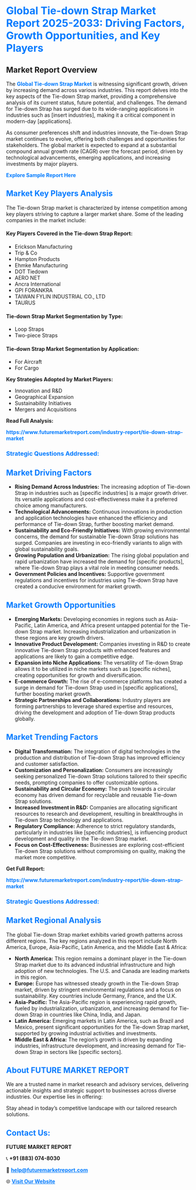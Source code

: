 <h1 style="color: #007BFF;">Global Tie-down Strap Market Report 2025-2033: Driving Factors, Growth Opportunities, and Key Players</h1>

<section id="overview">
<h2>Market Report Overview</h2>
<p>The <a href="https://www.futuremarketreport.com/industry-report/tie-down-strap-market" style="color: #007BFF; text-decoration: none;"><strong>Global Tie-down Strap Market</strong></a> is witnessing significant growth, driven by increasing demand across various industries. This report delves into the key aspects of the Tie-down Strap market, providing a comprehensive analysis of its current status, future potential, and challenges. The demand for Tie-down Strap has surged due to its wide-ranging applications in industries such as [insert industries], making it a critical component in modern-day [applications].</p>
<p>As consumer preferences shift and industries innovate, the Tie-down Strap market continues to evolve, offering both challenges and opportunities for stakeholders. The global market is expected to expand at a substantial compound annual growth rate (CAGR) over the forecast period, driven by technological advancements, emerging applications, and increasing investments by major players.</p>
</section>

<section id="overview">
<p><a href="https://www.futuremarketreport.com/request-sample/reportId=90635" style="color: #007BFF; text-decoration: none;"><strong>Explore Sample Report Here</strong></a></p>
</section>

<section id="key-players">
<h2 style="color: #007BFF;">Market Key Players Analysis</h2>
<p>The Tie-down Strap market is characterized by intense competition among key players striving to capture a larger market share. Some of the leading companies in the market include:</p>
<h4>Key Players Covered in the Tie-down Strap Report:</h4>
<ul><li>Erickson Manufacturing</li><li>Trip &amp; Co</li><li>Hampton Products</li><li>Ehmke Manufacturing</li><li>DOT Tiedown</li><li>AERO NET</li><li>Ancra International</li><li>GPI FORANKRA</li><li>TAIWAN FYLIN INDUSTRIAL CO., LTD</li><li>TAURUS</li></ul>
<h4>Tie-down Strap Market Segmentation by Type:</h4>
<ul><li>Loop Straps</li><li>Two-piece Straps</li></ul>

<h4>Tie-down Strap Market Segmentation by Application:</h4>
<ul><li>For Aircraft</li><li>For Cargo</li></ul>
<p><strong>Key Strategies Adopted by Market Players:</strong></p>
<ul>
<li>Innovation and R&D</li>
<li>Geographical Expansion</li>
<li>Sustainability Initiatives</li>
<li>Mergers and Acquisitions</li>
</ul>
</section>

<section>
<p><strong>Read Full Analysis: </strong></p><a href="https://www.futuremarketreport.com/industry-report/tie-down-strap-market" style="color: #007BFF; text-decoration: none;"><strong>https://www.futuremarketreport.com/industry-report/tie-down-strap-market</strong></a>
<h3 style="color: #007BFF;">Strategic Questions Addressed:</h3>
</section>

<section id="driving-factors">
<h2 style="color: #007BFF;">Market Driving Factors</h2>
<ul>
<li><strong>Rising Demand Across Industries:</strong> The increasing adoption of Tie-down Strap in industries such as [specific industries] is a major growth driver. Its versatile applications and cost-effectiveness make it a preferred choice among manufacturers.</li>
<li><strong>Technological Advancements:</strong> Continuous innovations in production and application technologies have enhanced the efficiency and performance of Tie-down Strap, further boosting market demand.</li>
<li><strong>Sustainability and Eco-Friendly Initiatives:</strong> With growing environmental concerns, the demand for sustainable Tie-down Strap solutions has surged. Companies are investing in eco-friendly variants to align with global sustainability goals.</li>
<li><strong>Growing Population and Urbanization:</strong> The rising global population and rapid urbanization have increased the demand for [specific products], where Tie-down Strap plays a vital role in meeting consumer needs.</li>
<li><strong>Government Policies and Incentives:</strong> Supportive government regulations and incentives for industries using Tie-down Strap have created a conducive environment for market growth.</li>
</ul>
</section>

<section id="growth-opportunities">
<h2 style="color: #007BFF;">Market Growth Opportunities</h2>
<ul>
<li><strong>Emerging Markets:</strong> Developing economies in regions such as Asia-Pacific, Latin America, and Africa present untapped potential for the Tie-down Strap market. Increasing industrialization and urbanization in these regions are key growth drivers.</li>
<li><strong>Innovative Product Development:</strong> Companies investing in R&D to create innovative Tie-down Strap products with enhanced features and applications are likely to gain a competitive edge.</li>
<li><strong>Expansion into Niche Applications:</strong> The versatility of Tie-down Strap allows it to be utilized in niche markets such as [specific niches], creating opportunities for growth and diversification.</li>
<li><strong>E-commerce Growth:</strong> The rise of e-commerce platforms has created a surge in demand for Tie-down Strap used in [specific applications], further boosting market growth.</li>
<li><strong>Strategic Partnerships and Collaborations:</strong> Industry players are forming partnerships to leverage shared expertise and resources, driving the development and adoption of Tie-down Strap products globally.</li>
</ul>
</section>

<section id="trending-factors">
<h2 style="color: #007BFF;">Market Trending Factors</h2>
<ul>
<li><strong>Digital Transformation:</strong> The integration of digital technologies in the production and distribution of Tie-down Strap has improved efficiency and customer satisfaction.</li>
<li><strong>Customization and Personalization:</strong> Consumers are increasingly seeking personalized Tie-down Strap solutions tailored to their specific needs, prompting companies to offer customizable options.</li>
<li><strong>Sustainability and Circular Economy:</strong> The push towards a circular economy has driven demand for recyclable and reusable Tie-down Strap solutions.</li>
<li><strong>Increased Investment in R&D:</strong> Companies are allocating significant resources to research and development, resulting in breakthroughs in Tie-down Strap technology and applications.</li>
<li><strong>Regulatory Compliance:</strong> Adherence to strict regulatory standards, particularly in industries like [specific industries], is influencing product development and quality in the Tie-down Strap market.</li>
<li><strong>Focus on Cost-Effectiveness:</strong> Businesses are exploring cost-efficient Tie-down Strap solutions without compromising on quality, making the market more competitive.</li>
</ul>
</section>

<section>
<p><strong>Get Full Report: </strong></p><a href="https://www.futuremarketreport.com/industry-report/tie-down-strap-market" style="color: #007BFF; text-decoration: none;"><strong>https://www.futuremarketreport.com/industry-report/tie-down-strap-market</strong></a>
<h3 style="color: #007BFF;">Strategic Questions Addressed:</h3>
</section>


<section id="regional-analysis">
<h2 style="color: #007BFF;">Market Regional Analysis</h2>
<p>The global Tie-down Strap market exhibits varied growth patterns across different regions. The key regions analyzed in this report include North America, Europe, Asia-Pacific, Latin America, and the Middle East & Africa:</p>
<ul>
<li><strong>North America:</strong> This region remains a dominant player in the Tie-down Strap market due to its advanced industrial infrastructure and high adoption of new technologies. The U.S. and Canada are leading markets in this region.</li>
<li><strong>Europe:</strong> Europe has witnessed steady growth in the Tie-down Strap market, driven by stringent environmental regulations and a focus on sustainability. Key countries include Germany, France, and the U.K.</li>
<li><strong>Asia-Pacific:</strong> The Asia-Pacific region is experiencing rapid growth, fueled by industrialization, urbanization, and increasing demand for Tie-down Strap in countries like China, India, and Japan.</li>
<li><strong>Latin America:</strong> Emerging markets in Latin America, such as Brazil and Mexico, present significant opportunities for the Tie-down Strap market, supported by growing industrial activities and investments.</li>
<li><strong>Middle East & Africa:</strong> The region’s growth is driven by expanding industries, infrastructure development, and increasing demand for Tie-down Strap in sectors like [specific sectors].</li>
</ul>
</section>

<footer>
<h2 style="color: #007BFF;">About FUTURE MARKET REPORT</h2>
<p>We are a trusted name in market research and advisory services, delivering actionable insights and strategic support to businesses across diverse industries. Our expertise lies in offering:</p>

<p>Stay ahead in today’s competitive landscape with our tailored research solutions.</p>

<h2 style="color: #007BFF;">Contact Us:</h2>
<p><strong>FUTURE MARKET REPORT</strong></p>
<p>📞 <strong>+91 (883) 074-8030</strong></p>
<p>📧 <strong><a href="mailto:help@futuremarketreport.com" style="color: #007BFF;">help@futuremarketreport.com</a></strong></p>
<p>🌐 <strong><a href="https://www.futuremarketreport.com/" style="color: #007BFF;">Visit Our Website</a></strong></p>
</footer>